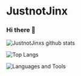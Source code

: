 ﻿# JustnotJinx
### Hi there 👋

![JustnotJinxs github stats](https://github-readme-stats.vercel.app/api?username=JustnotJinx&show_icons=true&theme=radical)

![Top Langs](https://github-readme-stats.vercel.app/api/top-langs/?username=anuraghazra&layout=compact)

![Languages and Tools](https://skillicons.dev/icons?i=php,html,css,js,,git,githubnodejs,vscode,discord,docker)
